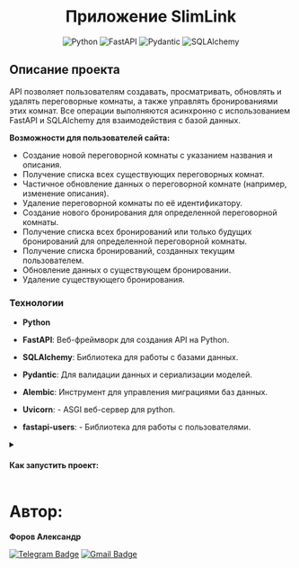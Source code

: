 <div align=center>
    
# Приложение SlimLink

![Python](https://img.shields.io/badge/python-3670A0?style=for-the-badge&logo=python&logoColor=ffdd54)
![FastAPI](https://img.shields.io/badge/fastapi-black?style=for-the-badge&logo=fastapi)
![Pydantic](https://img.shields.io/badge/Pydantic-black?style=for-the-badge&logo=pydantic&logoColor=red)
![SQLAlchemy](https://img.shields.io/badge/sqlalchemy-%23D71F00?style=for-the-badge&logo=sqlalchemy&logoColor=black&logoSize=auto)

</div>

## Описание проекта

API позволяет пользователям создавать, просматривать, обновлять и удалять переговорные комнаты, а также управлять бронированиями этих комнат. Все операции выполняются асинхронно с использованием FastAPI и SQLAlchemy для взаимодействия с базой данных.

**Возможности для пользователей сайта:**

- Создание новой переговорной комнаты с указанием названия и описания.
- Получение списка всех существующих переговорных комнат.
- Частичное обновление данных о переговорной комнате (например, изменение описания).
- Удаление переговорной комнаты по её идентификатору.
- Создание нового бронирования для определенной переговорной комнаты.
- Получение списка всех бронирований или только будущих бронирований для определенной переговорной комнаты.
- Получение списка бронирований, созданных текущим пользователем.
- Обновление данных о существующем бронировании.
- Удаление существующего бронирования.

### Технологии

- **Python**

- **FastAPI**: Веб-фреймворк для создания API на Python.
- **SQLAlchemy**: Библиотека для работы с базами данных.
- **Pydantic**: Для валидации данных и сериализации моделей.
- **Alembic**: Инструмент для управления миграциями баз данных.
- **Uvicorn**: - ASGI веб-сервер для python.
- **fastapi-users**: - Библиотека для работы с пользователями.

<details>

<summary>
<h4>Как запустить проект:</h4>
</summary>

Клонировать репозиторий и перейти в него в командной строке:

```bash
git clone git@github.com:JustLight1/room_reservation.git
```

```bash
cd room_reservation
```

Создать и активировать виртуальное окружение:

```bash
python3 -m venv venv
```

```bash
source venv/bin/activate
```

или для пользователей Windows

```bash
source env/Scripts/activate
```

Установить зависимости из файла requirements.txt:

```bash
python3 -m pip install --upgrade pip
```

```bash
pip install -r requirements.txt
```

Создать файл `.env` и заполнить его по примеру из файла `.env.example`

Применить миграции

```bash
alembic upgrade head
```

Запустить проект:

```bash
uvicorn app.main:app --reload
```

После запуска станет доступна документация с доступными запросами и их примерами по адресу:

```
http://localhost:8000/docs
```

</details>

# Автор:

**Форов Александр**

[![Telegram Badge](https://img.shields.io/badge/-Light_88-blue?style=social&logo=telegram&link=https://t.me/Light_88)](https://t.me/Light_88) [![Gmail Badge](https://img.shields.io/badge/forov.py@gmail.com-c14438?style=flat&logo=Gmail&logoColor=white&link=mailto:forov.py@gmail.com)](mailto:forov.py@gmail.com)
